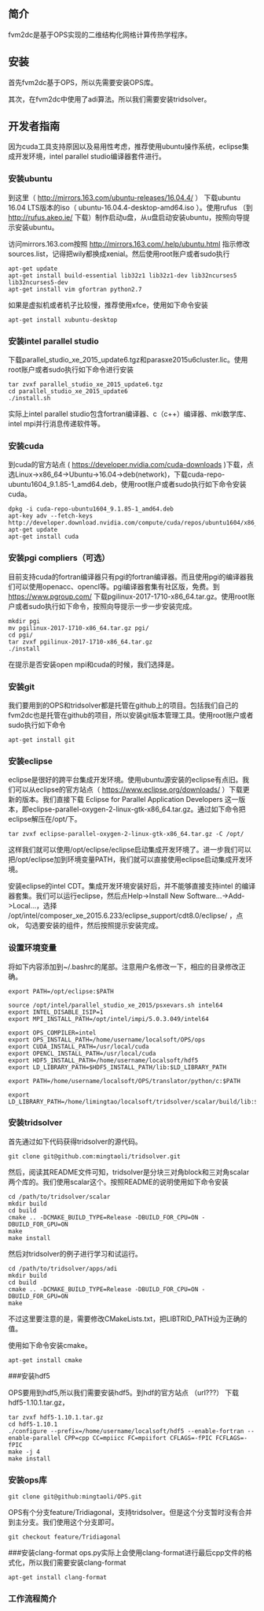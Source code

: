 ## 简介

fvm2dc是基于OPS实现的二维结构化网格计算传热学程序。

## 安装

首先fvm2dc基于OPS，所以先需要安装OPS库。

其次，在fvm2dc中使用了adi算法。所以我们需要安装tridsolver。


## 开发者指南

因为cuda工具支持原因以及易用性考虑，推荐使用ubuntu操作系统，eclipse集成开发环境，intel parallel studio编译器套件进行。

### 安装ubuntu

到这里（ http://mirrors.163.com/ubuntu-releases/16.04.4/ ） 下载ubuntu 16.04 LTS版本的iso（ ubuntu-16.04.4-desktop-amd64.iso ）。使用rufus （到 http://rufus.akeo.ie/ 下载）制作启动u盘，从u盘启动安装ubuntu，按照向导提示安装ubuntu。

访问mirrors.163.com按照 http://mirrors.163.com/.help/ubuntu.html 指示修改sources.list，记得把wily都换成xenial。然后使用root账户或者sudo执行

```shell
apt-get update
apt-get install build-essential lib32z1 lib32z1-dev lib32ncurses5 lib32ncurses5-dev
apt-get install vim gfortran python2.7
```
如果是虚拟机或者机子比较慢，推荐使用xfce，使用如下命令安装
```shell
apt-get install xubuntu-desktop
```
### 安装intel parallel studio

下载parallel_studio_xe_2015_update6.tgz和parasxe2015u6cluster.lic。使用root账户或者sudo执行如下命令进行安装
```shell
tar zvxf parallel_studio_xe_2015_update6.tgz
cd parallel_studio_xe_2015_update6
./install.sh
```
实际上intel parallel studio包含fortran编译器、c（c++）编译器、mkl数学库、intel mpi并行消息传递软件等。

### 安装cuda

到cuda的官方站点 ( https://developer.nvidia.com/cuda-downloads )下载，点选Linux->x86_64->Ubuntu->16.04->deb(network)，下载cuda-repo-ubuntu1604_9.1.85-1_amd64.deb，使用root账户或者sudo执行如下命令安装cuda。
```shell
dpkg -i cuda-repo-ubuntu1604_9.1.85-1_amd64.deb
apt-key adv --fetch-keys http://developer.download.nvidia.com/compute/cuda/repos/ubuntu1604/x86_64/7fa2af80.pub
apt-get update
apt-get install cuda
```

### 安装pgi compliers（可选）

目前支持cuda的fortran编译器只有pgi的fortran编译器。而且使用pgi的编译器我们可以使用openacc、opencl等。pgi编译器套集有社区版，免费。到 https://www.pgroup.com/ 下载pgilinux-2017-1710-x86_64.tar.gz。使用root账户或者sudo执行如下命令，按照向导提示一步一步安装完成。

```shell
mkdir pgi
mv pgilinux-2017-1710-x86_64.tar.gz pgi/
cd pgi/
tar zvxf pgilinux-2017-1710-x86_64.tar.gz
./install
```
在提示是否安装open mpi和cuda的时候，我们选择是。

### 安装git

我们要用到的OPS和tridsolver都是托管在github上的项目。包括我们自己的fvm2dc也是托管在github的项目，所以安装git版本管理工具。使用root账户或者sudo执行如下命令

```shell
apt-get install git
```

### 安装eclipse

eclipse是很好的跨平台集成开发环境。使用ubuntu源安装的eclipse有点旧。我们可以从eclipse的官方站点（ https://www.eclipse.org/downloads/ ）下载更新的版本。我们直接下载 Eclipse for Parallel Application Developers 这一版本，即eclipse-parallel-oxygen-2-linux-gtk-x86_64.tar.gz。通过如下命令把eclipse解压在/opt/下。

```shell
tar zvxf eclipse-parallel-oxygen-2-linux-gtk-x86_64.tar.gz -C /opt/
```
这样我们就可以使用/opt/eclipse/eclipse启动集成开发环境了。进一步我们可以把/opt/eclipse加到环境变量PATH，我们就可以直接使用eclipse启动集成开发环境。

安装eclipse的intel CDT。集成开发环境安装好后，并不能够直接支持intel 的编译器套集。我们可以运行eclipse，然后点Help->Install New Software...->Add->Local...，选择 /opt/intel/composer_xe_2015.6.233/eclipse_support/cdt8.0/eclipse/ ，点ok， 勾选要安装的组件，然后按照提示安装完成。

### 设置环境变量

将如下内容添加到~/.bashrc的尾部。注意用户名修改一下，相应的目录修改正确。
```shell
export PATH=/opt/eclipse:$PATH

source /opt/intel/parallel_studio_xe_2015/psxevars.sh intel64
export INTEL_DISABLE_ISIP=1
export MPI_INSTALL_PATH=/opt/intel/impi/5.0.3.049/intel64

export OPS_COMPILER=intel
export OPS_INSTALL_PATH=/home/username/localsoft/OPS/ops
export CUDA_INSTALL_PATH=/usr/local/cuda
export OPENCL_INSTALL_PATH=/usr/local/cuda
export HDF5_INSTALL_PATH=/home/username/localsoft/hdf5
export LD_LIBRARY_PATH=$HDF5_INSTALL_PATH/lib:$LD_LIBRARY_PATH

export PATH=/home/username/localsoft/OPS/translator/python/c:$PATH

export LD_LIBRARY_PATH=/home/limingtao/localsoft/tridsolver/scalar/build/lib:$LD_LIBRARY_PATH
```

### 安装tridsolver

首先通过如下代码获得tridsolver的源代码。

```shell
git clone git@github.com:mingtaoli/tridsolver.git
```

然后，阅读其README文件可知，tridsolver是分块三对角block和三对角scalar两个库的。我们使用scalar这个。按照README的说明使用如下命令安装

```shell
cd /path/to/tridsolver/scalar
mkdir build
cd build
cmake .. -DCMAKE_BUILD_TYPE=Release -DBUILD_FOR_CPU=ON -DBUILD_FOR_GPU=ON
make
make install
```
然后对tridsolver的例子进行学习和试运行。
```shell
cd /path/to/tridsolver/apps/adi
mkdir build
cd build
cmake .. -DCMAKE_BUILD_TYPE=Release -DBUILD_FOR_CPU=ON -DBUILD_FOR_GPU=ON
make
```
不过这里要注意的是，需要修改CMakeLists.txt，把LIBTRID_PATH设为正确的值。

使用如下命令安装cmake。
```shell
apt-get install cmake
```
###安装hdf5

OPS要用到hdf5,所以我们需要安装hdf5。到hdf的官方站点 （url???） 下载hdf5-1.10.1.tar.gz，
```shell
tar zvxf hdf5-1.10.1.tar.gz
cd hdf5-1.10.1
./configure --prefix=/home/username/localsoft/hdf5 --enable-fortran --enable-parallel CPP=cpp CC=mpiicc FC=mpiifort CFLAGS=-fPIC FCFLAGS=-fPIC
make -j 4
make install
```

### 安装ops库

```shell
git clone git@github:mingtaoli/OPS.git
```

OPS有个分支feature/Tridiagonal，支持tridsolver。但是这个分支暂时没有合并到主分支。我们使用这个分支即可。

```shell
git checkout feature/Tridiagonal
```

###安装clang-format
ops.py实际上会使用clang-format进行最后cpp文件的格式化，所以我们需要安装clang-format
```shell
apt-get install clang-format
```

### 工作流程简介